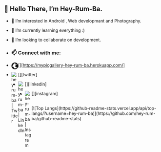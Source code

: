  ## 👋 Hello There, I’m Hey-Rum-Ba.
- 👀 I’m interested in Android , Web developmant and Photography.
- 🌱 I’m currently learning everything :)
- 💞️ I’m looking to collaborate on development.

- ### 📫 Connect with me:

- [<img align="left" alt="Mypicgallery.com" width="22px" src="https://raw.githubusercontent.com/iconic/open-iconic/master/svg/globe.svg" />][https://mypicgallery-hey-rum-ba.herokuapp.com/]
- [<img align="left" alt="hey-rum-ba | Twitter" width="22px" src="https://cdn.jsdelivr.net/npm/simple-icons@v3/icons/twitter.svg" />][twitter]
- [<img align="left" alt="hey-rum-ba | LinkedIn" width="22px" src="https://cdn.jsdelivr.net/npm/simple-icons@v3/icons/linkedin.svg" />][linkedin]
- [<img align="left" alt="hey-rum-ba | Instagram" width="22px" src="https://cdn.jsdelivr.net/npm/simple-icons@v3/icons/instagram.svg" />][instagram]
<br /> 
[![Top Langs](https://github-readme-stats.vercel.app/api/top-langs/?username=hey-rum-ba)](https://github.com/hey-rum-ba/github-readme-stats)



